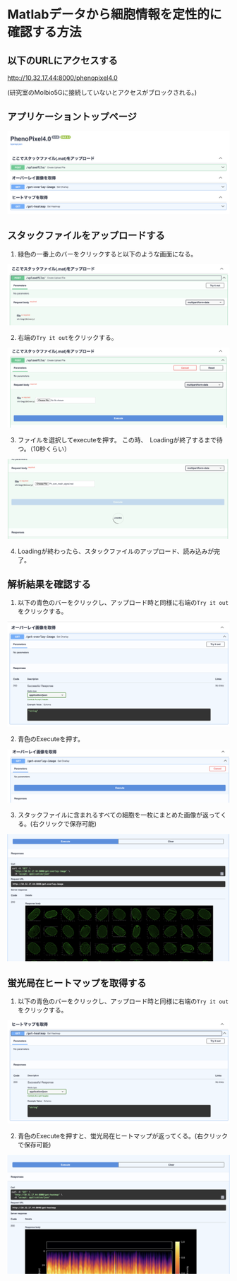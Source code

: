 # Matlabデータから細胞情報を定性的に確認する方法

## 以下のURLにアクセスする
<a>http://10.32.17.44:8000/phenopixel4.0</a>

(研究室のMolbio5Gに接続していないとアクセスがブロックされる。)

## アプリケーショントップページ

<div align="center">

![Start-up window](apidocs/1.png)

</div>

## スタックファイルをアップロードする
1. 緑色の一番上のバーをクリックすると以下のような画面になる。

<div align="center">

![Start-up window](apidocs/2.png)

</div>

2. 右端の`Try it out`をクリックする。
   <div align="center">

![Start-up window](apidocs/3.png)

</div>

3. ファイルを選択してexecuteを押す。
   この時、　Loadingが終了するまで待つ。（10秒くらい）
<div align="center">

![Start-up window](apidocs/4.png)

</div>

4. Loadingが終わったら、スタックファイルのアップロード、読み込みが完了。

## 解析結果を確認する
1. 以下の青色のバーをクリックし、アップロード時と同様に右端の`Try it out`をクリックする。
<div align="center">

![Start-up window](apidocs/5.png)

</div>

2. 青色のExecuteを押す。

<div align="center">

![Start-up window](apidocs/6.png)

</div>

3. スタックファイルに含まれるすべての細胞を一枚にまとめた画像が返ってくる。(右クリックで保存可能)

<div align="center">

![Start-up window](apidocs/7.png)

</div>



## 蛍光局在ヒートマップを取得する
1. 以下の青色のバーをクリックし、アップロード時と同様に右端の`Try it out`をクリックする。
<div align="center">

![Start-up window](apidocs/8.png)

</div>

2. 青色のExecuteを押すと、蛍光局在ヒートマップが返ってくる。(右クリックで保存可能)

<div align="center">

![Start-up window](apidocs/9.png)

</div>




   

   







